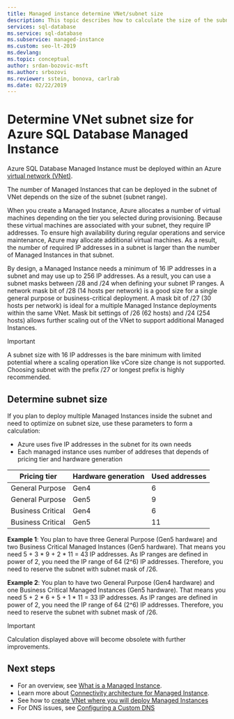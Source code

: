 ```yaml
---
title: Managed instance determine VNet/subnet size
description: This topic describes how to calculate the size of the subnet where the Azure SQL Database Managed Instances will be deployed.
services: sql-database
ms.service: sql-database
ms.subservice: managed-instance
ms.custom: seo-lt-2019
ms.devlang: 
ms.topic: conceptual
author: srdan-bozovic-msft
ms.author: srbozovi
ms.reviewer: sstein, bonova, carlrab
ms.date: 02/22/2019
---
```

# Determine VNet subnet size for Azure SQL Database Managed Instance

Azure SQL Database Managed Instance must be deployed within an Azure [virtual network (VNet)](../virtual-network/virtual-networks-overview.md).

The number of Managed Instances that can be deployed in the subnet of VNet depends on the size of the subnet (subnet range).

When you create a Managed Instance, Azure allocates a number of virtual machines depending on the tier you selected during provisioning. Because these virtual machines are associated with your subnet, they require IP addresses. To ensure high availability during regular operations and service maintenance, Azure may allocate additional virtual machines. As a result, the number of required IP addresses in a subnet is larger than the number of Managed Instances in that subnet.

By design, a Managed Instance needs a minimum of 16 IP addresses in a subnet and may use up to 256 IP addresses. As a result, you can use a subnet masks between /28 and /24 when defining your subnet IP ranges. A network mask bit of /28 (14 hosts per network) is a good size for a single general purpose or business-critical deployment. A mask bit of /27 (30 hosts per network) is ideal for a multiple Managed Instance deployments within the same VNet. Mask bit settings of /26 (62 hosts) and /24 (254 hosts) allows further scaling out of the VNet to support additional Managed Instances.

> [!IMPORTANT]
> A subnet size with 16 IP addresses is the bare minimum with limited potential where a scaling operation like vCore size change is not supported. Choosing subnet with the prefix /27 or longest prefix is highly recommended.

## Determine subnet size

If you plan to deploy multiple Managed Instances inside the subnet and need to optimize on subnet size, use these parameters to form a calculation:

- Azure uses five IP addresses in the subnet for its own needs
- Each managed instance uses number of addreses that depends of pricing tier and hardware generation

| **Pricing tier** | **Hardware generation** | **Used addresses** |
| --- | --- | --- |
| General Purpose | Gen4 | 6 |
| General Purpose | Gen5 | 9 |
| Business Critical | Gen4 | 6 |
| Business Critical | Gen5 | 11 |

**Example 1**: You plan to have three General Purpose (Gen5 hardware) and two Business Critical Managed Instances (Gen5 hardware). That means you need 5 + 3 * 9 + 2 * 11 = 43 IP addresses. As IP ranges are defined in power of 2, you need the IP range of 64 (2^6) IP addresses. Therefore, you need to reserve the subnet with subnet mask of /26.

**Example 2**: You plan to have two General Purpose (Gen4 hardware) and one Business Critical Managed Instances (Gen5 hardware). That means you need 5 + 2 * 6 + 5 + 1 * 11 = 33 IP addresses. As IP ranges are defined in power of 2, you need the IP range of 64 (2^6) IP addresses. Therefore, you need to reserve the subnet with subnet mask of /26.

> [!IMPORTANT]
> Calculation displayed above will become obsolete with further improvements.

## Next steps

- For an overview, see [What is a Managed Instance](sql-database-managed-instance.md).
- Learn more about [Connectivity architecture for Managed Instance](sql-database-managed-instance-connectivity-architecture.md).
- See how to [create VNet where you will deploy Managed Instances](sql-database-managed-instance-create-vnet-subnet.md)
- For DNS issues, see [Configuring a Custom DNS](sql-database-managed-instance-custom-dns.md)
